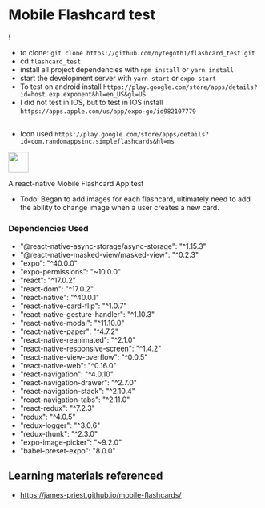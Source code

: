 # Mobile Flashcard test

!
* to clone: `git clone https://github.com/nytegoth1/flashcard_test.git`
* cd `flashcard_test`
* install all project dependencies with `npm install` or `yarn install`
* start the development server with `yarn start` or `expo start`
* To test on android install `https://play.google.com/store/apps/details?id=host.exp.exponent&hl=en_US&gl=US`
* I did not test in IOS, but to test in IOS install `https://apps.apple.com/us/app/expo-go/id982107779`

##
* Icon used `https://play.google.com/store/apps/details?id=com.randomappsinc.simpleflashcards&hl=ms`
<img src="https://play-lh.googleusercontent.com/RZGUOE64sXvT1jcLiwyIoNysvRbnteGGg9UQHdyiVnWKmro5MOB1m6zy8TeRpMksFc4=s360-rw" width="40" height="40">

A react-native Mobile Flashcard App test

* Todo: Began to add images for each flashcard, ultimately need to add the ability to change image when a user creates a new card.

<h3>Dependencies Used</h3>
<ul>
<li>"@react-native-async-storage/async-storage": "^1.15.3"</li>
<li>"@react-native-masked-view/masked-view": "^0.2.3"</li>
<li>"expo": "^40.0.0"</li>
<li>"expo-permissions": "~10.0.0"</li>
<li>"react": "^17.0.2"</li>
<li>"react-dom": "^17.0.2"</li>
<li>"react-native": "^40.0.1"</li>
<li>"react-native-card-flip": "^1.0.7"</li>
<li>"react-native-gesture-handler": "^1.10.3"</li>
<li>"react-native-modal": "^11.10.0"</li>
<li>"react-native-paper": "^4.7.2"</li>
<li>"react-native-reanimated": "^2.1.0"</li>
<li>"react-native-responsive-screen": "^1.4.2"</li>
<li>"react-native-view-overflow": "^0.0.5"</li>
<li>"react-native-web": "^0.16.0"</li>
<li>"react-navigation": "^4.0.10"</li>
<li>"react-navigation-drawer": "^2.7.0"</li>
<li>"react-navigation-stack": "^2.10.4"</li>
<li>"react-navigation-tabs": "^2.11.0"</li>
<li>"react-redux": "^7.2.3"</li>
<li>"redux": "^4.0.5"</li>
<li>"redux-logger": "^3.0.6"</li>
<li>"redux-thunk": "^2.3.0"</li>
<li>"expo-image-picker": "~9.2.0"</li>
<li>"babel-preset-expo": "8.0.0"</li>
</ul>

## Learning materials referenced
<ul>
  <li><a href="https://james-priest.github.io/mobile-flashcards/" target="_blank">https://james-priest.github.io/mobile-flashcards/</a></li>
</ul>
